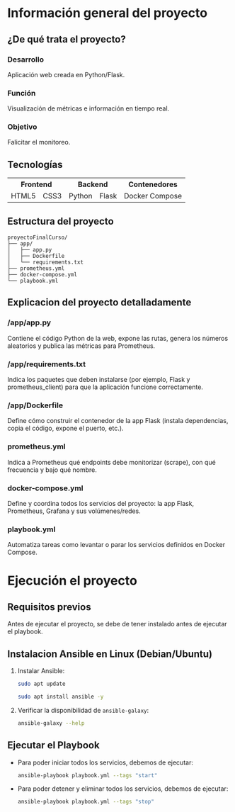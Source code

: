 # Información general del proyecto

## ¿De qué trata el proyecto?

### Desarrollo

Aplicación web creada en Python/Flask.

### Función

Visualización de métricas e información en tiempo real.

### Objetivo

Falicitar el monitoreo.

## Tecnologías 

<table style="width: 100%">
  <tr>
    <th style="text-align:center;" colspan="2">Frontend</th>
    <th style="text-align:center;" colspan="2">Backend</th>
    <th style="text-align:center;">Contenedores</th>
  </tr>
  <tr>
    <td>HTML5</td>
	<td>CSS3</td>
    <td>Python</td>
	<td>Flask</td>
    <td>Docker Compose</td>
  </tr>
</table>


## Estructura del proyecto

	proyectoFinalCurso/
	├── app/
	│   ├── app.py
	│   ├── Dockerfile
	│   └── requirements.txt
	├── prometheus.yml
	├── docker-compose.yml
	└── playbook.yml

## Explicacion del proyecto detalladamente

### /app/app.py

Contiene el código Python de la web, expone las rutas, genera los números aleatorios y publica las métricas para Prometheus.

### /app/requirements.txt

Indica los paquetes que deben instalarse (por ejemplo, Flask y prometheus_client) para que la aplicación funcione correctamente.

### /app/Dockerfile

Define cómo construir el contenedor de la app Flask (instala dependencias, copia el código, expone el puerto, etc.).

### prometheus.yml

Indica a Prometheus qué endpoints debe monitorizar (scrape), con qué frecuencia y bajo qué nombre.

### docker-compose.yml

Define y coordina todos los servicios del proyecto: la app Flask, Prometheus, Grafana y sus volúmenes/redes.

### playbook.yml

Automatiza tareas como levantar o parar los servicios definidos en Docker Compose.

# Ejecución el proyecto
## Requisitos previos
Antes de ejecutar el proyecto, se debe de tener instalado antes de ejecutar el playbook.
## Instalacion Ansible en Linux (Debian/Ubuntu)
1. Instalar Ansible:

	```bash
	sudo apt update
	```

	```bash
	sudo apt install ansible -y
	```

2. Verificar la disponibilidad de ```ansible-galaxy```:

	```bash
	ansible-galaxy --help
	```

## Ejecutar el Playbook
- Para poder iniciar todos los servicios, debemos de ejecutar:

	```bash
	ansible-playbook playbook.yml --tags "start"
	```

- Para poder detener y eliminar todos los servicios, debemos de ejecutar:
	
	```bash
	ansible-playbook playbook.yml --tags "stop"
	```

